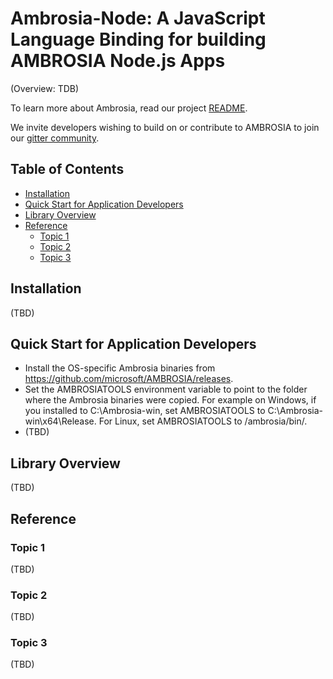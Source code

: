 ﻿Ambrosia-Node: A JavaScript Language Binding for building AMBROSIA Node.js Apps
=======================================================================


(Overview: TDB)

To learn more about Ambrosia, read our project [README](https://github.com/microsoft/AMBROSIA/blob/master/README.md).

We invite developers wishing to build on or contribute to AMBROSIA to join our [gitter community](https://gitter.im/AMBROSIA-resilient-systems/Lobby?utm_source=share-link&utm_medium=link&utm_campaign=share-link).

Table of Contents
-----------
* [Installation](#installation)
* [Quick Start for Application Developers](#quick-start-for-application-developers)
* [Library Overview](#library-overview)
* [Reference](#reference)
    * [Topic 1](#topic-1)
    * [Topic 2](#topic-2)
    * [Topic 3](#topic-3)
    
## Installation

(TBD)

## Quick Start for Application Developers 


* Install the OS-specific Ambrosia binaries from https://github.com/microsoft/AMBROSIA/releases.
* Set the AMBROSIATOOLS environment variable to point to the folder where the Ambrosia binaries were copied. For example on Windows, if you installed to C:\Ambrosia-win, set AMBROSIATOOLS to C:\Ambrosia-win\x64\Release. For Linux, set AMBROSIATOOLS to /ambrosia/bin/.
* (TBD)

## Library Overview

(TBD)


## Reference

### Topic 1

(TBD)

### Topic 2

(TBD)

### Topic 3

(TBD)
